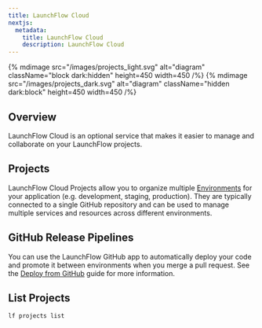 ```yaml
---
title: LaunchFlow Cloud
nextjs:
  metadata:
    title: LaunchFlow Cloud
    description: LaunchFlow Cloud
---
```


{% mdimage src="/images/projects_light.svg" alt="diagram" className="block dark:hidden" height=450 width=450 /%}
{% mdimage src="/images/projects_dark.svg" alt="diagram" className="hidden dark:block" height=450 width=450 /%}

## Overview

LaunchFlow Cloud is an optional service that makes it easier to manage and collaborate on your LaunchFlow projects.

## Projects

LaunchFlow Cloud Projects allow you to organize multiple [Environments](/docs/concepts/environments) for your application (e.g. development, staging, production). They are typically connected to a single GitHub repository and can be used to manage multiple services and resources across different environments.


## GitHub Release Pipelines

You can use the LaunchFlow GitHub app to automatically deploy your code and promote it between environments when you merge a pull request. See the [Deploy from GitHub](/docs/launchflow-cloud/github-deployments#setup-push-rules) guide for more information.

## List Projects

```bash
lf projects list
```

<!-- TODO improve this page -->
